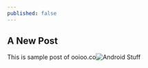 ```yaml
---
published: false
---
```

## A New Post

This is sample post of ooioo.co![Android Stuff]({{site.baseurl}}/_posts/maxresdefault.jpg)



